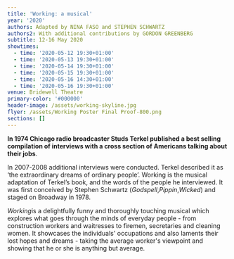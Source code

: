 ```yaml
---
title: 'Working: a musical'
year: '2020'
authors: Adapted by NINA FASO and STEPHEN SCHWARTZ
authors2: With additional contributions by GORDON GREENBERG
subtitle: 12-16 May 2020
showtimes:
  - time: '2020-05-12 19:30+01:00'
  - time: '2020-05-13 19:30+01:00'
  - time: '2020-05-14 19:30+01:00'
  - time: '2020-05-15 19:30+01:00'
  - time: '2020-05-16 14:30+01:00'
  - time: '2020-05-16 19:30+01:00'
venue: Bridewell Theatre
primary-color: '#000000'
header-image: /assets/working-skyline.jpg
flyer: /assets/Working Poster Final Proof-800.png
sections: []
---
```

<!--StartFragment-->

**In 1974 Chicago radio broadcaster Studs Terkel published a best selling compilation of interviews with a cross section of Americans talking about their jobs**.

In 2007-2008 additional interviews were conducted. Terkel described it as ‘the extraordinary dreams of ordinary people’. Working is the musical adaptation of Terkel’s book, and the words of the people he interviewed. It was first conceived by Stephen Schwartz (*Godspell*,*Pippin*,*Wicked*) and staged on Broadway in 1978.

*Working*is a delightfully funny and thoroughly touching musical which explores what goes through the minds of everyday people - from construction workers and waitresses to firemen, secretaries and cleaning women. It showcases the individuals' occupations and also laments their lost hopes and dreams - taking the average worker's viewpoint and showing that he or she is anything but average.

<!--EndFragment-->
